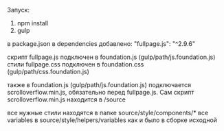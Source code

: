 Запуск:
1) npm install
2) gulp

в package.json в dependencies добавлено:
  "fullpage.js": "^2.9.6"
  
скрипт fullpage.js подключен в foundation.js (gulp/path/js.foundation.js)
стили fullpage.сss подключен в foundation.css (gulp/path/css.foundation.js)

также в foundation.js (gulp/path/js.foundation.js) подключается scrolloverflow.min.js, обязательно перед fullpage.js. Сам скрипт scrolloverflow.min.js находится в /source

все нужные стили находятся в папке source/style/components/*
все variables в source/style/helpers/variables как и было в сборке исходной

